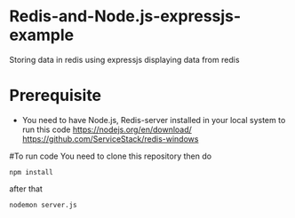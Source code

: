 # Redis-and-Node.js-expressjs-example
Storing data in redis using expressjs displaying data from redis

# Prerequisite
- You need to have Node.js, Redis-server installed in your local system to run this code
https://nodejs.org/en/download/ 
https://github.com/ServiceStack/redis-windows

#To run code 
You need to clone this repository then do

``npm install``

after that

``nodemon server.js``
